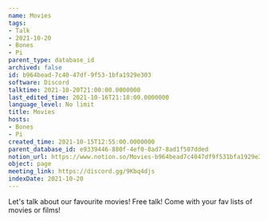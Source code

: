 ```yaml
---
name: Movies
tags:
- Talk
- 2021-10-20
- Bones
- Pi
parent_type: database_id
archived: false
id: b964bead-7c40-47df-9f53-1bfa1929e303
software: Discord
talktime: 2021-10-20T21:00:00.0000000
last_edited_time: 2021-10-16T21:18:00.0000000
language_level: No limit
title: Movies
hosts:
- Bones
- Pi
created_time: 2021-10-15T12:55:00.0000000
parent_database_id: e9339446-880f-4ef0-8ad7-8ad1f507dded
notion_url: https://www.notion.so/Movies-b964bead7c4047df9f531bfa1929e303
object: page
meeting_link: https://discord.gg/9Kbq4djs
indexDate: 2021-10-20
---
```


Let's talk about our favourite movies!
Free talk! Come with your fav lists of movies or films!


